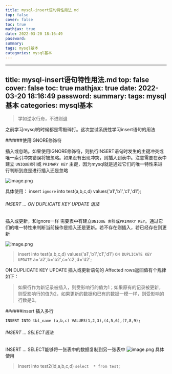 ```yaml
---
title: mysql-insert语句特性用法.md
top: false
cover: false
toc: true
mathjax: true
date: 2022-03-20 18:16:49
password:
summary:
tags: mysql基本
categories: mysql基本
---
```

---
title: mysql-insert语句特性用法.md
top: false
cover: false
toc: true
mathjax: true
date: 2022-03-20 18:16:49
password:
summary:
tags: mysql基本
categories: mysql基本
---
>学如逆水行舟，不进则退

之前学习mysql的时候都是零敲碎打。这次尝试系统性学习insert语句的用法


######使用IGNORE修饰符

插入或忽略。如果使用IGNORE修饰符，则执行INSERT语句时发生的主键冲突或唯一索引冲突错误将被忽略。如果没有出现冲突，则插入到表中。注意需要在表中建立 `UNIQUE索引`或 `PRIMARY KEY` 主键，因为mysql就是通过它们的唯一特性来进行判断到底是进行插入还是忽略

![image.png](https://upload-images.jianshu.io/upload_images/13965490-479a7391735cdc42.png?imageMogr2/auto-orient/strip%7CimageView2/2/w/1240)

具体使用：
insert `ignore` into test(a,b,c,d) values('a1','b1','c1','d1');

###### INSERT ... ON DUPLICATE KEY UPDATE 语法
插入或更新，和ignore一样 需要表中有建立`UNIQUE 索引`或`PRIMARY KEY`。通过它们的唯一特性来判断当前操作是插入还是更新。若不存在则插入，若已经存在则更新

![image.png](https://upload-images.jianshu.io/upload_images/13965490-2b1e9c4c3566ee91.png?imageMogr2/auto-orient/strip%7CimageView2/2/w/1240)

>insert into test(a,b,c,d) values('a1','b1','c1','d1') `ON DUPLICATE KEY UPDATE` a='a2',b='b2',c='c2',d='d2';


 ON DUPLICATE KEY UPDATE 插入或更新语句的 Affected rows返回值有个规律如下：
> 如果行作为新记录被插入，则受影响行的值为1；如果原有的记录被更新，则受影响行的值为2，如果更新的数据和已有的数据一模一样，则受影响的行数是0。

######insert 插入多行
~~~
INSERT INTO tbl_name (a,b,c) VALUES(1,2,3),(4,5,6),(7,8,9);
~~~

###### INSERT ... SELECT语法
 INSERT ... SELECT能够将一张表中的数据复制到另一张表中
![image.png](https://upload-images.jianshu.io/upload_images/13965490-c7a58e8e1b138bb0.png?imageMogr2/auto-orient/strip%7CimageView2/2/w/1240)
具体使用
>insert into test2(id,a,b,c,d) `select  * from test`;


